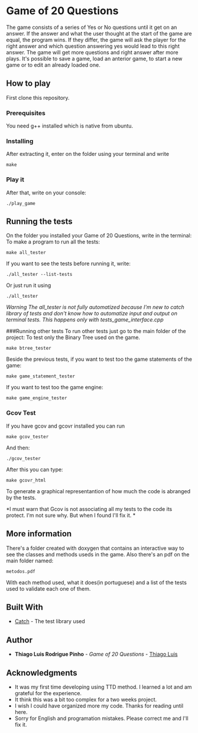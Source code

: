 # Game of 20 Questions


The game consists of a series of Yes or No questions until it get on an answer. If the answer and what the user thought at the start of the game are equal, the program wins. If they differ, the game will ask the player for the right answer and which question answering yes would lead to this right answer. 
The game will get more questions and right answer after more plays.
It's possible to save a game, load an anterior game, to start a new game or to edit an already loaded one.


## How to play

First clone this repository. 

### Prerequisites

You need g++ installed which is native from ubuntu. 


### Installing

After extracting it, enter on the folder using your terminal and write 
```
make
```

### Play it
After that, write on your console:
```
./play_game
```

## Running the tests

On the folder you installed your Game of 20 Questions, write in the terminal:
To make a program to run all the tests:
```
make all_tester
```
If you want to see the tests before running it, write:
```
./all_tester --list-tests
```
Or just run it using
```
./all_tester 
```
*Warning
    The all_tester is not fully automatized because I'm new to catch library of tests and don't know how to automatize input and output on terminal tests.
    This happens only with tests_game_interface.cpp*

###Running other tests
To run other tests just go to the main folder of the project:
To test only the Binary Tree used on the game.
```
make btree_tester
```

Beside the previous tests, if you want to test too the game statements of the game:
```
make game_statement_tester
```

If you want to test too the game engine:
```
make game_engine_tester
```

### Gcov Test
If you have gcov and gcovr installed you can run
```
make gcov_tester
```
And then:
```
./gcov_tester
```
After this you can type:
```
make gcovr_html
```
To generate a graphical representantion of how much the code is abranged by the tests.

*I must warn that Gcov is not associating all my tests to the code its protect. I'm not sure why. But when I found I'll fix it. *

## More information
There's a folder created with doxygen that contains an interactive way to see the classes and methods useds in the game.
Also there's an pdf on the main folder named:
```
metodos.pdf
```
With each method used, what it does(in portuguese) and a list of the tests used to validate each one of them.
## Built With

* [Catch](http://catch-lib.net/) - The test library used

## Author

* **Thiago Luis Rodrigue Pinho** - *Game of 20 Questions* - [Thiago Luis](https://github.com/thiagolrpinho)



## Acknowledgments

* It was my first time developing using TTD method. I learned a lot and am grateful for 
the experience. 
* It think this was a bit too complex for a two weeks project. 
* I wish I could have organized more my code. Thanks for reading until here.
* Sorry for English and programation mistakes. Please correct me and I'll fix it.

